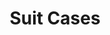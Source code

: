 ---
layout: prop
title: Suit Cases
categories: set-dressing
images: ["assets/set-dressing/suit-cases/Suitcases.JPG"]
desc: null
---